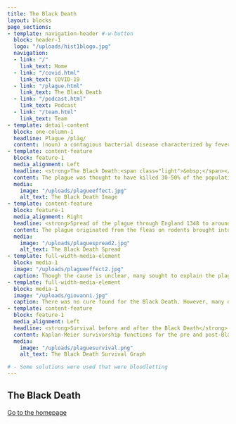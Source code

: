 ```yaml
---
title: The Black Death
layout: blocks
page_sections:
- template: navigation-header #-w-button
  block: header-1
  logo: "/uploads/hist1blogo.jpg" 
  navigation:
  - link: "/"
    link_text: Home
  - link: "/covid.html" 
    link_text: COVID-19
  - link: "/plague.html"
    link_text: The Black Death
  - link: "/podcast.html"
    link_text: Podcast
  - link: "/team.html"
    link_text: Team
- template: detail-content
  block: one-column-1
  headline: Plague /plāɡ/
  content: (noun) a contagious bacterial disease characterized by fever and delirium, typically with the formation of buboes (bubonic plague) and sometimes infection of the lungs (pneumonic plague).  
- template: content-feature
  block: feature-1
  media_alignment: Left
  headline: <strong>The Black Death:<span class="light">&nbsp;</span></strong><span class="light"> An infectious disease caused by the Yersinia pestis bacteria</span>
  content: The plague was thought to have killed 30-50% of the population in Europe from about 1347 to 1351. 
  media:
    image: "/uploads/plagueeffect.jpg"
    alt_text: The Black Death Image 
- template: content-feature
  block: feature-1
  media_alignment: Right
  headline: <strong>Spread of the plague through England 1348 to around 1349<span class="light">&nbsp;</span></strong>
  content: The plague originated from the fleas on rodents brought into Italy on ships. It spread from flea bites or from contact with contaiminated fluid and tissue. Cities and highly populated areas became epicenters for the disease. The rich were able to isolate themselves, resulting in most of the deaths being the poor.  
  media:
    image: "/uploads/plaguespread2.jpg"
    alt_text: The Black Death Spread
- template: full-width-media-element
  block: media-1
  image: "/uploads/plagueeffect2.jpg"
  caption: Though the cause is unclear, many sought to explain the plague with different methods. Some blamed the conjunction of the planets, while many religious response explained the plague as the wrath of God. Eventually, many started to accuse Muslims, Jews, and lepers for this misfortune. 
- template: full-width-media-element
  block: media-1
  image: "/uploads/giovanni.jpg"
  caption: There was no cure found for the Black Death. However, many of the rich quarantined themselves or fled to the countryside and survived, like Giovanni Boccaccia (above). 
- template: content-feature
  block: feature-1
  media_alignment: Left
  headline: <strong>Survival before and after the Black Death</strong>
  content: Kaplan-Meier survivorship functions for the pre and post-Black Death population. Though this result may be affected by outside sources, there is a significant increase between the post-Black Death and pre-Black Death survival rates. 
  media:
    image: "/uploads/plaguesurvival.png"
    alt_text: The Black Death Survival Graph 

# - Some solutions were used that were bloodletting 
---
```

## The Black Death

[Go to the homepage](/ "Back to homepage")
